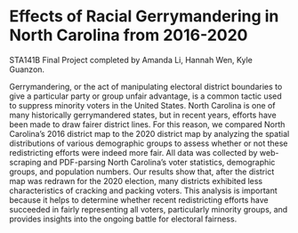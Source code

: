 # Effects of Racial Gerrymandering in North Carolina from 2016-2020
STA141B Final Project completed by Amanda Li, Hannah Wen, Kyle Guanzon.

Gerrymandering, or the act of manipulating electoral district boundaries to give a particular party or group unfair advantage, is a common tactic used to suppress minority voters in the United States. North Carolina is one of many historically gerrymandered states, but in recent years, efforts have been made to draw fairer district lines. For this reason, we compared North Carolina’s 2016 district map to the 2020 district map by analyzing the spatial distributions of various demographic groups to assess whether or not these redistricting efforts were indeed more fair. All data was collected by web-scraping and PDF-parsing North Carolina’s voter statistics, demographic groups, and population numbers. Our results show that, after the district map was redrawn for the 2020 election, many districts exhibited less characteristics of cracking and packing voters. This analysis is important because it helps to determine whether recent redistricting efforts have succeeded in fairly representing all voters, particularly minority groups, and provides insights into the ongoing battle for electoral fairness.
